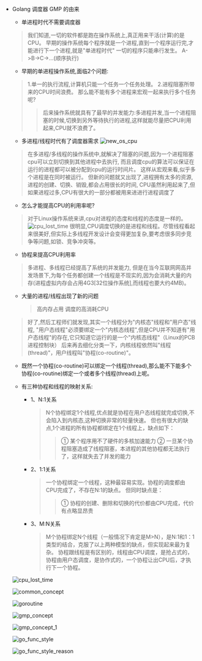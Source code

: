 
- Golang 调度器 GMP 的由来
    - 单进程时代不需要调度器
    > 我们知道,一切的软件都是跑在操作系统上,真正用来干活(计算)的是CPU。
    > 早期的操作系统每个程序就是一个进程,直到一个程序运行完,才能进行下一个进程,就是"单进程时代"
    > 一切的程序只能串行发生。
    > A->B->C->...(顺序执行)

    - 早期的单进程操作系统,面临2个问题:
    > 1.单一的执行流程,计算机只能一个任务一个任务处理。
    > 2.进程阻塞所带来的CPU时间浪费。
    > 那么能不能有多个进程来宏观一起来执行多个任务呢?
    >> 后来操作系统就具有了最早的并发能力:多进程并发,当一个进程阻塞的时候,切换到另外等待执行的进程,这样就能尽量把CPU利用起来,CPU就不浪费了。

    - 多进程/线程时代有了调度器需求
    ![new_os_cpu](.\img\new_os_cpu.png)

    > 在多进程/多线程的操作系统中,就解决了阻塞的问题,因为一个进程阻塞cpu可以立刻切换到其他进程中去执行,
    > 而且调度cpu的算法可以保证在运行的进程都可以被分配到cpu的运行时间片。
    > 这样从宏观来看,似乎多个进程是在同时被运行。
    > 但新的问题就又出现了,进程拥有太多的资源,进程的创建、切换、销毁,都会占用很长的时间,
    > CPU虽然利用起来了,但如果进程过多,CPU有很大的一部分都被用来进进行进程调度了
    
    - 怎么才能提高CPU的利用率呢?
    > 对于Linux操作系统来讲,cpu对进程的态度和线程的态度是一样的。
    ![cpu_lost_time](.\img\cpu_lost_time.png)
    > 很明显,CPU调度切换的是进程和线程。尽管线程看起来很美好,但实际上多线程开发设计会变得更加复杂,要考虑很多同步竞争等问题,如锁、竞争冲突等。
  
    - 协程来提高CPU利用率
    > 多进程、多线程已经提高了系统的并发能力,
    > 但是在当今互联网网高并发场景下,为每个任务都创建一个线程是不现实的,因为会消耗大量的内存(进程虚拟内存会占用4G3[32位操作系统],而线程也要大约4MB)。
    
    - 大量的进程/线程出现了新的问题
      > 高内存占用
      > 调度的高消耗CPU
    > 好了,然后工程师们就发现,其实一个线程分为"内核态"线程和"用户态"线程,
    > "用户态线程"必须要绑定一个"内核态线程",但是CPU并不知道有"用户态线程"的存在,它只知道它运行的是一个"内核态线程"（Linux的PCB进程控制块）
    > 后来再去细化分类一下，内核线程依然叫"线程(thread)"，用户线程叫"协程(co-routine)"。

    - 既然一个协程(co-routine)可以绑定一个线程(thread),那么能不下能多个协程(co-routine)绑定一个或者多个线程(thread)上呢。
    
    - 有三种协程和线程的映射关系:
      - 1、N:1关系
        > N个协程绑定1个线程,优点就是协程在用户态线程就完成切换,不会陷入到内核态,这种切换非常的轻量快速。
        > 但也有很大的缺点,1个进程的所有协程都绑定在1个线程上，缺点如下：
        >>   ① 某个程序用不了硬件的多核加速能力
        >>   ② 一旦某个协程阻塞造成了线程阻塞，本进程的其他协程都无法执行了，这样就失去了并发的能力
      - 2、1:1关系
        > 一个协程绑定一个线程，这种最容易实现。协程的调度都由CPU完成了，不存在N:1的缺点。
        > 但同时缺点是：
        >> ① 协程的创建、删除和切换的代价都由CPU完成，代价有点略显昂贵
      - 3、M:N关系
        > M个协程绑定N个线程（一般情况下肯定是M>N），是N:1和1：1类型的结合，克服了以上两种模型的缺点，但实现起来最为复杂。
        > 协程跟线程是有区别的，线程由CPU调度，是抢占式的，协程由用户态调度，是协作式的，一个协程让出CPU后，才执行下一个协程。

  ![cpu_lost_time](.\img\cpu_lost_time.png)

  ![common_concept](.\img\common_concept.png)

  ![goroutine](.\img\goroutine.png)

  ![gmp_concept](.\img\gmp_concept.png)

  ![gmp_concept_1](.\img\gmp_concept_1.png)

  ![go_func_style](.\img\go_func_style.png)

  ![go_func_style_reason](.\img\go_func_style_reason.png)